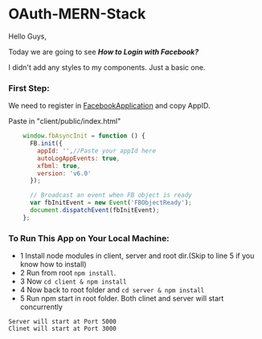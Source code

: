 # OAuth-MERN-Stack

Hello Guys,

Today we are going to see ***How to Login with Facebook?***

I didn't add any styles to my components. Just a basic one. 

### First Step:

We need to register in [FacebookApplication](https://developers.facebook.com/apps/) and copy AppID.

Paste in "client/public/index.html"
```js
    window.fbAsyncInit = function () {
      FB.init({
        appId: '',//Paste your appId here 
        autoLogAppEvents: true,
        xfbml: true,
        version: 'v6.0'
      });

      // Broadcast an event when FB object is ready
      var fbInitEvent = new Event('FBObjectReady');
      document.dispatchEvent(fbInitEvent);
    };
```

### To Run This App on Your Local Machine:
- 1 Install node modules in client, server and root dir.(Skip to line 5 if you know how to install)
- 2 Run from root ``` npm install ```.
- 3 Now ```cd client & npm install```
- 4 Now back to root folder and  ```cd server & npm install```
- 5 Run npm start in root folder. Both clinet and server will start concurrently


```
Server will start at Port 5000
Clinet will start at Port 3000
```